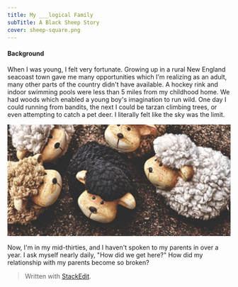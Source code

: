```yaml
---
title: My ___logical Family
subTitle: A Black Sheep Story
cover: sheep-square.png
---
```

#### Background
When I was young, I felt very fortunate. Growing up in a rural New England seacoast town gave me many opportunities which I'm realizing as an adult, many other parts of the country didn't have available. A hockey rink and indoor swimming pools were less than 5 miles from my childhood home. We had woods which enabled a young boy's imagination to run wild. One day I could running from bandits, the next I could be tarzan climbing trees, or even attempting to catch a pet deer. I literally felt like the sky was the limit. 

![Black Sheep Cover](sheep.png)

Now, I'm in my mid-thirties, and I haven't spoken to my parents in over a year. I ask myself nearly daily, "How did we get here?"
How did my relationship with my parents become so broken? 

> Written with [StackEdit](https://stackedit.io/).
<!--stackedit_data:
eyJoaXN0b3J5IjpbMzg5MTYwNTMxLDM0NjEzMTg2NywzMjIyNz
M2MTksOTc5ODcwNzIzLC0xMjgwNjA2NDM3LC03NTAyMTMyOTMs
MTMyMDE1NDM4NCwtMTM5ODIzMjFdfQ==
-->
